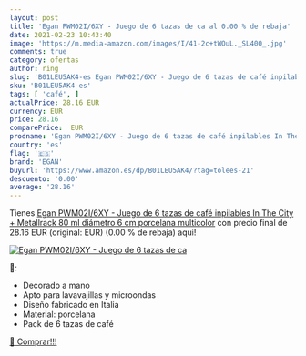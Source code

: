 ```yaml
---
layout: post
title: 'Egan PWM02I/6XY - Juego de 6 tazas de ca al 0.00 % de rebaja'
date: 2021-02-23 10:43:40
image: 'https://m.media-amazon.com/images/I/41-2c+tWOuL._SL400_.jpg'
comments: true
category: ofertas
author: ring
slug: 'B01LEU5AK4-es Egan PWM02I/6XY - Juego de 6 tazas de café inpilables In...'
sku: 'B01LEU5AK4-es'
tags: [ 'café', ]
actualPrice: 28.16 EUR
currency: EUR
price: 28.16
comparePrice:  EUR
prodname: 'Egan PWM02I/6XY - Juego de 6 tazas de café inpilables In The City + Metallrack  80 ml  diámetro 6 cm  porcelana  multicolor'
country: 'es'
flag: '🇪🇸'
brand: 'EGAN'
buyurl: 'https://www.amazon.es/dp/B01LEU5AK4/?tag=tolees-21'
descuento: '0.00'
average: '28.16'
---
```


Tienes [Egan PWM02I/6XY - Juego de 6 tazas de café inpilables In The City + Metallrack  80 ml  diámetro 6 cm  porcelana  multicolor](https://www.amazon.es/dp/B01LEU5AK4/?tag=tolees-21) con precio final de  28.16 EUR (original:  EUR) (0.00 %  de rebaja) aqui!

[![Egan PWM02I/6XY - Juego de 6 tazas de ca](https://m.media-amazon.com/images/I/41-2c+tWOuL._SL400_.jpg)](https://www.amazon.es/dp/B01LEU5AK4/?tag=tolees-21)

🔎:

- Decorado a mano
- Apto para lavavajillas y microondas
- Diseño fabricado en Italia
- Material: porcelana
- Pack de 6 tazas de café

[🛒 Comprar!!!](https://www.amazon.es/dp/B01LEU5AK4/?tag=tolees-21)
